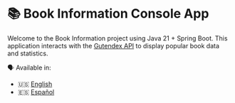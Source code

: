 # 📚 Book Information Console App

Welcome to the Book Information project using Java 21 + Spring Boot. This application interacts with
the [Gutendex API](https://gutendex.com/) to display popular book data and statistics.

🗣️ Available in:

- 🇺🇸 [English](README.en.md)
- 🇪🇸 [Español](README.es.md)

